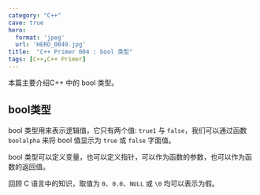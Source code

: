 ```yaml
---
category: "C++"
cave: true
hero:
  format: 'jpeg'
  url: 'HERO_0049.jpg'
title:  "C++ Primer 004 : bool 类型"
tags: [C++,C++ Primer]
---
```

本篇主要介绍C++ 中的 bool 类型。

## bool类型

bool 类型用来表示逻辑值，它只有两个值: `true1` 与 `false`，我们可以通过函数 `boolalpha` 来将 bool 值显示为 `true` 或 `false` 字面值。

bool 类型可以定义变量，也可以定义指针，可以作为函数的参数，也可以作为函数的返回值。

回顾 C 语言中的知识，取值为 `0`、`0.0`、`NULL` 或 `\0` 均可以表示为假。






